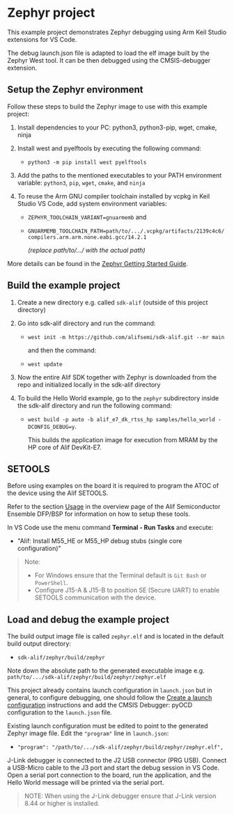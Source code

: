 # Zephyr project

This example project demonstrates Zephyr debugging using Arm Keil Studio extensions for VS Code.

The debug launch.json file is adapted to load the elf image built by the Zephyr West tool. It can
be then debugged using the CMSIS-debugger extension.

## Setup the Zephyr environment

Follow these steps to build the Zephyr image to use with this example project:

1. Install dependencies to your PC: python3, python3-pip, wget, cmake, ninja
2. Install west and pyelftools by executing the following command:
   - `python3 -m pip install west pyelftools`

3. Add the paths to the mentioned executables to your PATH environment variable: `python3`, `pip`, `wget`, `cmake`, and `ninja`
4. To reuse the Arm GNU compiler toolchain installed by vcpkg in Keil Studio VS Code, add system environment variables:
   - `ZEPHYR_TOOLCHAIN_VARIANT=gnuarmemb` and
   - `GNUARMEMB_TOOLCHAIN_PATH=path/to/.../.vcpkg/artifacts/2139c4c6/compilers.arm.arm.none.eabi.gcc/14.2.1`

     *(replace path/to/.../ with the actual path)*

More details can be found in the [Zephyr Getting Started Guide](https://docs.zephyrproject.org/latest/develop/getting_started/index.html).

## Build the example project

1. Create a new directory e.g. called `sdk-alif` (outside of this project directory)
2. Go into sdk-alif directory and run the command:
   - `west init -m https://github.com/alifsemi/sdk-alif.git --mr main`

     and then the command:

   - `west update`

3. Now the entire Alif SDK together with Zephyr is downloaded from the repo and initialized locally in the sdk-alif directory
4. To build the Hello World example, go to the `zephyr` subdirectory inside the sdk-alif directory and run the following command:
   - `west build -p auto -b alif_e7_dk_rtss_hp samples/hello_world -DCONFIG_DEBUG=y`.

     This builds the application image for execution from MRAM by the HP core of Alif DevKit-E7.

## SETOOLS

Before using examples on the board it is required to program the ATOC of the device
using the Alif SETOOLS.

Refer to the section [Usage](https://www.keil.arm.com/packs/ensemble-alifsemiconductor)
in the overview page of the Alif Semiconductor Ensemble DFP/BSP for information on how
to setup these tools.

In VS Code use the menu command **Terminal - Run Tasks** and execute:

- "Alif: Install M55_HE or M55_HP debug stubs (single core configuration)"

> Note:
>
> - For Windows ensure that the Terminal default is `Git Bash` or `PowerShell`.
> - Configure J15-A & J15-B to position SE (Secure UART) to enable SETOOLS communication with the device.

## Load and debug the example project

The build output image file is called `zephyr.elf` and is located in the default build output directory:

- `sdk-alif/zephyr/build/zephyr`

Note down the absolute path to the generated executable image e.g. `path/to/.../sdk-alif/zephyr/build/zephyr/zephyr.elf`

This project already contains launch configuration in `launch.json` but in general, to configure debugging, one should follow the
[Create a launch configuration](https://open-cmsis-pack.github.io/vscode-cmsis-debugger/configure.html) instructions and add the
CMSIS Debugger: pyOCD configuration to the `launch.json` file.

Existing launch configuration must be edited to point to the generated Zephyr image file. Edit the `"program"` line in `launch.json`:

- `"program": "/path/to/.../sdk-alif/zephyr/build/zephyr/zephyr.elf",`

J-Link debugger is connected to the J2 USB connector (PRG USB). Connect a USB-Micro cable to the J3 port and start
the debug session in VS Code. Open a serial port connection to the board, run the application, and the Hello World
message will be printed via the serial port.

> NOTE: When using the J-Link debugger ensure that J-Link version 8.44 or higher is installed.
